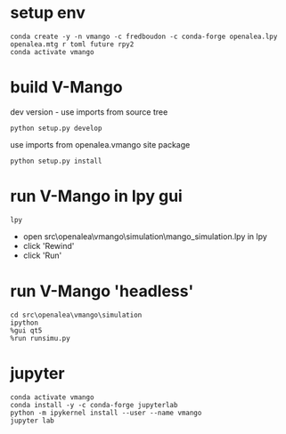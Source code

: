 # setup env

```console
conda create -y -n vmango -c fredboudon -c conda-forge openalea.lpy openalea.mtg r toml future rpy2
conda activate vmango
```

# build V-Mango

dev version - use imports from source tree

```console
python setup.py develop
```

use imports from openalea.vmango site package

```console
python setup.py install
```

# run V-Mango in lpy gui
```console
lpy
```
* open src\openalea\vmango\simulation\mango_simulation.lpy in lpy
* click 'Rewind'
* click 'Run'

# run V-Mango 'headless'

```console
cd src\openalea\vmango\simulation
ipython
%gui qt5
%run runsimu.py
```

# jupyter

```console
conda activate vmango
conda install -y -c conda-forge jupyterlab
python -m ipykernel install --user --name vmango
jupyter lab
```

